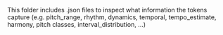 This folder includes .json files to inspect what information the tokens capture (e.g. pitch_range, rhythm, dynamics, temporal, tempo_estimate, harmony, pitch classes, interval_distribution, ...)